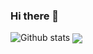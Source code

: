 ### Hi there 👋

![Github stats](https://github-readme-stats.vercel.app/api?username=Raj3717)
<img align="center" src="https://github-readme-stats.vercel.app/api/<CARD_TYPE>/?username=<USERNAME>&theme=<THEME_NAME>" />

<!--
**Raj3717/Raj3717** is a ✨ _special_ ✨ repository because its `README.md` (this file) appears on your GitHub profile.

Here are some ideas to get you started:

- 🔭 I’m currently working on ...
- 🌱 I’m currently learning ...
- 👯 I’m looking to collaborate on ...
- 🤔 I’m looking for help with ...
- 💬 Ask me about ...
- 📫 How to reach me: ...
- 😄 Pronouns: ...
- ⚡ Fun fact: ...
-->
